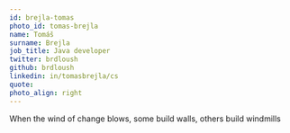```yaml
---
id: brejla-tomas
photo_id: tomas-brejla
name: Tomáš
surname: Brejla
job_title: Java developer
twitter: brdloush
github: brdloush
linkedin: in/tomasbrejla/cs
quote:
photo_align: right
---
```


When the wind of change blows, some build walls, others build windmills
